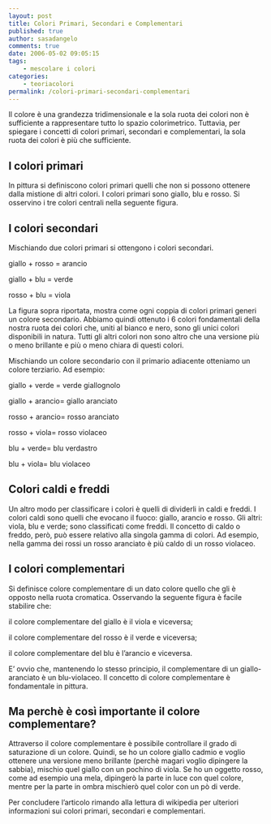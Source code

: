 ```yaml
---
layout: post
title: Colori Primari, Secondari e Complementari
published: true
author: sasadangelo
comments: true
date: 2006-05-02 09:05:15
tags:
    - mescolare i colori
categories:
    - teoriacolori
permalink: /colori-primari-secondari-complementari
---
```


   Il colore è una grandezza tridimensionale e la sola ruota dei colori non è sufficiente a rappresentare tutto lo spazio colorimetrico. Tuttavia, per spiegare i concetti di colori primari, secondari e complementari, la sola ruota dei colori è più che sufficiente.




## I colori primari


  In pittura si definiscono colori primari quelli che non si possono ottenere dalla mistione di altri colori. I colori primari sono giallo, blu e rosso. Si osservino i tre colori centrali nella seguente figura.




## I colori secondari


  Mischiando due colori primari si ottengono i colori secondari.



  giallo + rosso = arancio


  giallo + blu = verde


  rosso + blu = viola



  La figura sopra riportata, mostra come ogni coppia di colori primari generi un colore secondario. Abbiamo quindi ottenuto i 6 colori fondamentali della nostra ruota dei colori che, uniti al bianco e nero, sono gli unici colori disponibili in natura. Tutti gli altri colori non sono altro che una versione più o meno brillante e più o meno chiara di questi colori.


Mischiando un colore secondario con il primario adiacente otteniamo un colore terziario. Ad esempio:


  giallo + verde = verde giallognolo


  giallo + arancio= giallo aranciato


  rosso + arancio= rosso aranciato


  rosso + viola= rosso violaceo


  blu + verde= blu verdastro


  blu + viola= blu violaceo


## Colori caldi e freddi



Un altro modo per classificare i colori è quelli di dividerli in caldi e freddi. I colori caldi sono quelli che evocano il fuoco: giallo, arancio e rosso. Gli altri: viola, blu e verde; sono classificati come freddi. Il concetto di caldo o freddo, però, può essere relativo alla singola gamma di colori. Ad esempio, nella gamma dei rossi un rosso aranciato è più caldo di un rosso violaceo.

## I colori complementari


  Si definisce colore complementare di un dato colore quello che gli è opposto nella ruota cromatica. Osservando la seguente figura è facile stabilire che:



  il colore complementare del giallo è il viola e viceversa;


  il colore complementare del rosso è il verde e viceversa;


  il colore complementare del blu è l&#8217;arancio e viceversa.





  E&#8217; ovvio che, mantenendo lo stesso principio, il complementare di un giallo-aranciato è un blu-violaceo. Il concetto di colore complementare è fondamentale in pittura.


## Ma perchè è così importante il colore complementare?


  Attraverso il colore complementare è possibile controllare il grado di saturazione di un colore. Quindi, se ho un colore giallo cadmio e voglio ottenere una versione meno brillante (perchè magari voglio dipingere la sabbia), mischio quel giallo con un pochino di viola. Se ho un oggetto rosso, come ad esempio una mela, dipingerò la parte in luce con quel colore, mentre per la parte in ombra mischierò quel color con un pò di verde.



  Per concludere l&#8217;articolo rimando alla lettura di wikipedia per ulteriori informazioni sui colori primari, secondari e complementari.
